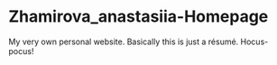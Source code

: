 # Zhamirova_anastasiia-Homepage
My very own personal website. Basically this is just a résumé.
Hocus-pocus!